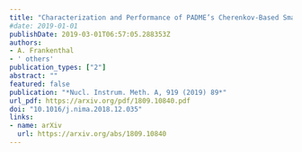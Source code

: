 ```yaml
---
title: "Characterization and Performance of PADME’s Cherenkov-Based Small-Angle Calorimeter"
#date: 2019-01-01
publishDate: 2019-03-01T06:57:05.288353Z
authors:
- A. Frankenthal
- ' others'
publication_types: ["2"]
abstract: ""
featured: false
publication: "*Nucl. Instrum. Meth. A, 919 (2019) 89*"
url_pdf: https://arxiv.org/pdf/1809.10840.pdf
doi: "10.1016/j.nima.2018.12.035"
links:
- name: arXiv
  url: https://arxiv.org/abs/1809.10840
---
```


